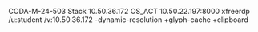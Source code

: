 CODA-M-24-503
Stack  10.50.36.172
OS_ACT  10.50.22.197:8000
xfreerdp /u:student /v:10.50.36.172 -dynamic-resolution +glyph-cache +clipboard
